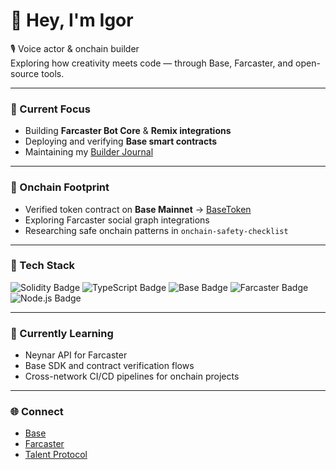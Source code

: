 # 👋 Hey, I'm Igor  

🎙️ Voice actor & onchain builder  
Exploring how creativity meets code — through Base, Farcaster, and open-source tools.  

---

### 🧱 Current Focus
- Building **Farcaster Bot Core** & **Remix integrations**
- Deploying and verifying **Base smart contracts**
- Maintaining my [Builder Journal](https://github.com/Igorehadem/builder-journal)

---

### 🪩 Onchain Footprint
- Verified token contract on **Base Mainnet** → [BaseToken](https://basescan.org/address/0xc419F1db048B08671c1CA40D4Ac66EaAf452b20a#code)  
- Exploring Farcaster social graph integrations  
- Researching safe onchain patterns in `onchain-safety-checklist`

---

### 🧠 Tech Stack
<p align="left">
  <img src="https://img.shields.io/badge/Solidity-363636?logo=solidity&logoColor=white" alt="Solidity Badge"/>
  <img src="https://img.shields.io/badge/TypeScript-3178C6?logo=typescript&logoColor=white" alt="TypeScript Badge"/>
  <img src="https://img.shields.io/badge/Base-0052FF?logo=coinbase&logoColor=white" alt="Base Badge"/>
  <img src="https://img.shields.io/badge/Farcaster-8E44AD?logo=farcaster&logoColor=white" alt="Farcaster Badge"/>
  <img src="https://img.shields.io/badge/Node.js-68A063?logo=node.js&logoColor=white" alt="Node.js Badge"/>
</p>

---

### 💬 Currently Learning
- Neynar API for Farcaster  
- Base SDK and contract verification flows  
- Cross-network CI/CD pipelines for onchain projects  

---

### 🌐 Connect
- [Base](https://base.org/)  
- [Farcaster](https://warpcast.com/)  
- [Talent Protocol](https://app.talentprotocol.com/)  
